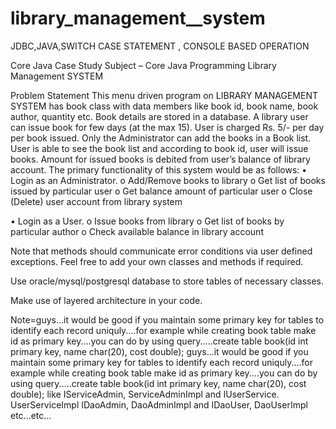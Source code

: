 # library_management__system

JDBC,JAVA,SWITCH CASE STATEMENT , CONSOLE BASED OPERATION




Core Java Case Study
Subject – Core Java Programming
Library Management SYSTEM

Problem Statement
This menu driven program on LIBRARY MANAGEMENT SYSTEM has book class with data members like book id, book name, book author, quantity etc. Book details are stored in a database. A library user can issue book for few days (at the max 15). User is charged Rs. 5/- per day per book issued. Only the Administrator can add the books in a Book list. User is able to see the book list and according to book id, user will issue books. Amount for issued books is debited from user’s balance of library account.
The primary functionality of this system would be as follows:
•	Login as an Administrator.
o	Add/Remove books to library
o	Get list of books issued by particular user
o	       Get balance amount of particular user
o	      Close (Delete) user account from library system

•	Login as a User.
o	        Issue books from library
o	        Get list of books by particular author
o	        Check available balance in library account

Note that methods should communicate error conditions via user defined exceptions.
Feel free to add your own classes and methods if required.

Use oracle/mysql/postgresql database to store tables of necessary classes.

Make use of layered architecture in your code.


Note=guys...it would be good if you maintain some primary key for tables to identify each record uniquly....for example while creating book table make id as primary key....you can do by using query.....create table book(id int primary key, name char(20), cost double); guys...it would be good if you maintain some primary key for tables to identify each record uniquly....for example while creating book table make id as primary key....you can do by using query.....create table book(id int primary key, name char(20), cost double);
like IServiceAdmin, ServiceAdminImpl and IUserService. UserServiceImpl
IDaoAdmin, DaoAdminImpl and IDaoUser, DaoUserImpl etc...etc...

